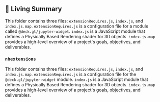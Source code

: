 

<!-- Living README Summary -->
## 🌳 Living Summary

This folder contains three files: `extensionRequires.js`, `index.js`, and `index.js.map`. `extensionRequires.js` is a configuration file for a module called `@deck.gl/jupyter-widget`. `index.js` is a JavaScript module that defines a Physically Based Rendering shader for 3D objects. `index.js.map` provides a high-level overview of a project's goals, objectives, and deliverables.


### `nbextensions`

This folder contains three files: `extensionRequires.js`, `index.js`, and `index.js.map`. `extensionRequires.js` is a configuration file for the `@deck.gl/jupyter-widget` module. `index.js` is a JavaScript module that defines a Physically Based Rendering shader for 3D objects. `index.js.map` provides a high-level overview of a project's goals, objectives, and deliverables.

<!-- Living README Summary -->